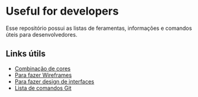 # Useful for developers
Esse repositório possui as listas de feramentas, informações e comandos úteis para desenvolvedores.

## Links útils
* [Combinação de cores](https://coolors.co/app)
* [Para fazer Wireframes](https://whimsical.com/)
* [Para fazer design de interfaces](https://www.figma.com/)
* [Lista de comandos Git](https://wethefoss.github.io/Git-Commands/)
